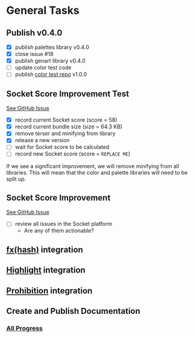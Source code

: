 # General Tasks

## Publish v0.4.0

- [x] publish palettes library v0.4.0
- [x] close issue #18
- [x] publish genart library v0.4.0
- [ ] update color test code
- [ ] publish [color test repo](https://github.com/azurepolarbear/gen-art-test_color) v1.0.0

## Socket Score Improvement Test

<a href="https://github.com/brittni-and-the-polar-bear/generative-art-library_base/issues/42" target="_blank" rel="noopener noreferrer">See GitHub Issue</a>

- [x] record current Socket score (score = 58)
- [x] record current bundle size (size = 64.3 KB)
- [x] remove terser and minifying from library
- [x] release a new version
- [ ] wait for Socket score to be calculated
- [ ] record new Socket score (score = `REPLACE ME`)

If we see a significant improvement, we will remove minifying from all libraries. This will mean that the color and
palette libraries will need to be split up.

## Socket Score Improvement

<a href="https://github.com/brittni-and-the-polar-bear/generative-art-library_base/issues/43" target="_blank" rel="noopener noreferrer">See GitHub Issue</a>

- [ ] review all issues in the Socket platform
  - Are any of them actionable?

## [fx(hash)](https://www.fxhash.xyz/) integration

## [Highlight](https://highlight.xyz/) integration

## [Prohibition](https://prohibition.art/) integration

## Create and Publish Documentation

### [All Progress](./progress.md)
